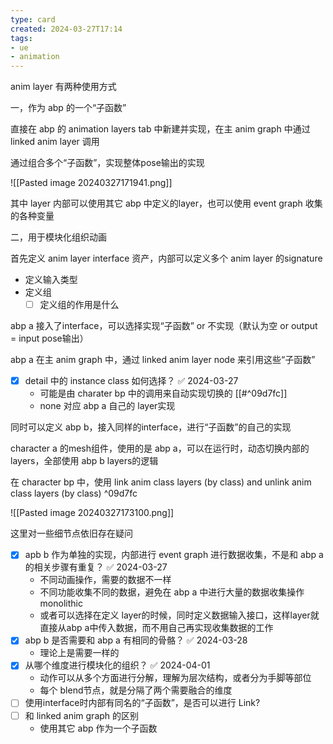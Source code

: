 ```yaml
---
type: card
created: 2024-03-27T17:14
tags:
- ue
- animation
---
```


anim layer 有两种使用方式

一，作为 abp 的一个“子函数”

直接在 abp 的 animation layers tab 中新建并实现，在主 anim graph 中通过 linked anim layer 调用

通过组合多个“子函数”，实现整体pose输出的实现

![[Pasted image 20240327171941.png]]

其中 layer 内部可以使用其它 abp 中定义的layer，也可以使用 event graph 收集的各种变量

二，用于模块化组织动画

首先定义 anim layer interface 资产，内部可以定义多个 anim layer 的signature
- 定义输入类型
- 定义组
	- [ ] 定义组的作用是什么

abp a 接入了interface，可以选择实现“子函数” or 不实现（默认为空 or output = input pose输出）

abp a 在主 anim graph 中，通过 linked anim layer node 来引用这些“子函数”
- [x] detail 中的 instance class 如何选择？ ✅ 2024-03-27
	- 可能是由 charater bp 中的调用来自动实现切换的 [[#^09d7fc]]
	- none 对应 abp a 自己的 layer实现

同时可以定义 abp b，接入同样的interface，进行“子函数”的自己的实现

character a 的mesh组件，使用的是 abp a，可以在运行时，动态切换内部的layers，全部使用 abp b layers的逻辑

在 character bp 中，使用 link anim class layers (by class) and unlink anim class layers (by class) ^09d7fc

![[Pasted image 20240327173100.png]]

这里对一些细节点依旧存在疑问
- [x] apb b 作为单独的实现，内部进行 event graph 进行数据收集，不是和 abp a 的相关步骤有重复？ ✅ 2024-03-27
	- 不同动画操作，需要的数据不一样
	- 不同功能收集不同的数据，避免在 abp a 中进行大量的数据收集操作 monolithic
	- 或者可以选择在定义 layer的时候，同时定义数据输入接口，这样layer就直接从abp a中传入数据，而不用自己再实现收集数据的工作
- [x] abp b 是否需要和 abp a 有相同的骨骼？ ✅ 2024-03-28
	- 理论上是需要一样的
- [x] 从哪个维度进行模块化的组织？ ✅ 2024-04-01
	- 动作可以从多个方面进行分解，理解为层次结构，或者分为手脚等部位
	- 每个 blend节点，就是分隔了两个需要融合的维度
- [ ] 使用interface时内部有同名的“子函数”，是否可以进行 Link?
- [ ] 和 linked anim graph 的区别
	- 使用其它 abp 作为一个子函数



